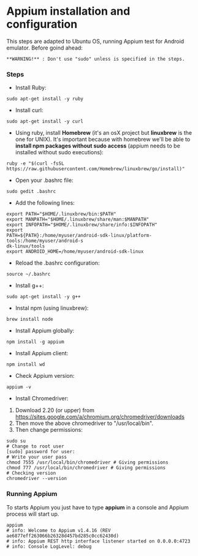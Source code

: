 # Appium installation and configuration

This steps are adapted to Ubuntu OS, running Appium test for Android emulator. Before goind ahead:

```
**WARNING!** : Don't use "sudo" unless is specified in the steps.
```

### Steps

* Install Ruby:
```
sudo apt-get install -y ruby
```
* Install curl:
```
sudo apt-get install -y curl
```
* Using ruby, install **Homebrew** (it's an osX project but __linuxbrew__ is the one for UNIX). It's important because with homebrew we'll be able
to **install npm packages without sudo access** (appium needs to be installed without sudo executions):
```
ruby -e "$(curl -fsSL https://raw.githubusercontent.com/Homebrew/linuxbrew/go/install)"
```
* Open your .bashrc file:
```
sudo gedit .bashrc
```
* Add the following lines:
```
export PATH="$HOME/.linuxbrew/bin:$PATH"
export MANPATH="$HOME/.linuxbrew/share/man:$MANPATH"
export INFOPATH="$HOME/.linuxbrew/share/info:$INFOPATH"
export
PATH=${PATH}:/home/myuser/android-sdk-linux/platform-tools:/home/myuser/android-s
dk-linux/tools
export ANDROID_HOME=/home/myuser/android-sdk-linux
```
* Reload the .bashrc configuration:
```
source ~/.bashrc
```
* Install g++:
```
sudo apt-get install -y g++
```
* Instal npm (using linuxbrew):
```
brew install node
```
* Install Appium globally:
```
npm install -g appium
```
* Install Appium client:
```
npm install wd
```
* Check Appium version:
```
appium -v
```
* Install Chromedriver:
 1. Download 2.20 (or upper) from https://sites.google.com/a/chromium.org/chromedriver/downloads
 2. Then move the above chromedriver to "/usr/local/bin".
 3. Then change permissions:
```
sudo su
# Change to root user
[sudo] password for user:
# Write your user pass
chmod 7555 /usr/local/bin/chromedriver # Giving permissions
chmod 777 /usr/local/bin/chromedriver # Giving permissions
# Checking version
chromedriver --version
```
### Running Appium

To starts Appium you just have to type __appium__ in a console and Appium process will start up.
```
appium
# info: Welcome to Appium v1.4.16 (REV ae6877eff263066b26328d457bd285c0cc62430d)
# info: Appium REST http interface listener started on 0.0.0.0:4723
# info: Console LogLevel: debug
```
